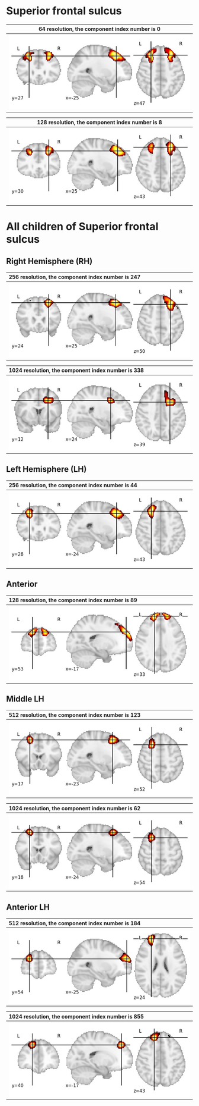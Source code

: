 # **Superior frontal sulcus**

| 64 resolution, the component index number is 0|  
|:---:|  
| ![Component 64](../64/final/0.jpg "From component 64: Superior frontal sulcus") |

| 128 resolution, the component index number is 8|  
|:---:|  
| ![Component 128](../128/final/8.jpg "From component 128: Superior frontal sulcus") |

# **All children of Superior frontal sulcus**

## Right Hemisphere (RH)

| 256 resolution, the component index number is 247|  
|:---|  
| ![Component 256](../256/final/247.jpg "From component 256: Superior frontal sulcus RH") |

| 1024 resolution, the component index number is 338|  
|:---|  
| ![Component 1024](../1024/final/338.jpg "From component 1024: Superior frontal sulcus RH") |

## Left Hemisphere (LH)

| 256 resolution, the component index number is 44|
|:---|
| ![Component 256](../256/final/44.jpg "From component 256: Superior frontal sulcus, LH") |

## Anterior

| 128 resolution, the component index number is 89|  
|:---|  
| ![Component 128](../128/final/89.jpg "From component 128: Superior frontal sulcus, anterior") |

## Middle LH

| 512 resolution, the component index number is 123|  
|:---|  
| ![Component 512](../512/final/123.jpg "From component 512: Superior frontal sulcus middle LH") |

| 1024 resolution, the component index number is 62|  
|:---|  
| ![Component 1024](../1024/final/62.jpg "From component 1024: Superior frontal sulcus middle LH") |

## Anterior LH

| 512 resolution, the component index number is 184|  
|:---|  
| ![Component 512](../512/final/184.jpg "From component 512: Superior frontal sulcus anterior LH") |

| 1024 resolution, the component index number is 855|  
|:---|  
| ![Component 1024](../1024/final/855.jpg "From component 1024: Superior frontal sulcus anterior LH") |
